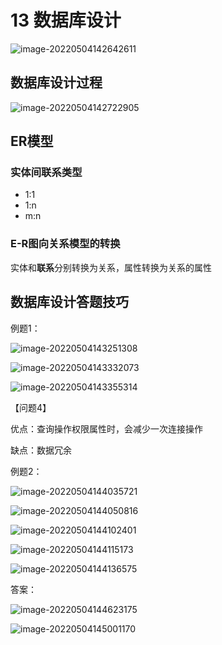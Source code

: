 # 13 数据库设计

![image-20220504142642611](http://cdn.huangxindi.com/img/image-20220504142642611.png)

## 数据库设计过程

![image-20220504142722905](http://cdn.huangxindi.com/img/image-20220504142722905.png)

## ER模型

### 实体间联系类型

- 1:1
- 1:n
- m:n

### E-R图向关系模型的转换

实体和**联系**分别转换为关系，属性转换为关系的属性

## 数据库设计答题技巧

例题1：

![image-20220504143251308](http://cdn.huangxindi.com/img/image-20220504143251308.png)

![image-20220504143332073](http://cdn.huangxindi.com/img/image-20220504143332073.png)

![image-20220504143355314](http://cdn.huangxindi.com/img/image-20220504143355314.png)

【问题4】

优点：查询操作权限属性时，会减少一次连接操作

缺点：数据冗余

例题2：

![image-20220504144035721](http://cdn.huangxindi.com/img/image-20220504144035721.png)

![image-20220504144050816](http://cdn.huangxindi.com/img/image-20220504144050816.png)

![image-20220504144102401](http://cdn.huangxindi.com/img/image-20220504144102401.png)

![image-20220504144115173](http://cdn.huangxindi.com/img/image-20220504144115173.png)

![image-20220504144136575](http://cdn.huangxindi.com/img/image-20220504144136575.png)

答案：

![image-20220504144623175](http://cdn.huangxindi.com/img/image-20220504144623175.png)

![image-20220504145001170](http://cdn.huangxindi.com/img/image-20220504145001170.png)